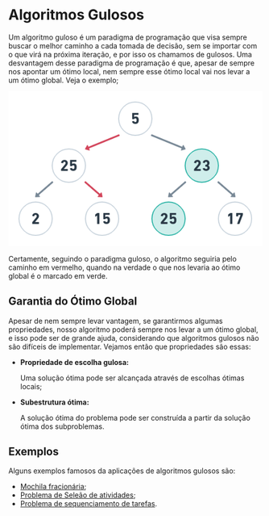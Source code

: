 # Algoritmos Gulosos 

Um algoritmo guloso é um paradigma de programação que visa sempre buscar o melhor caminho a cada tomada de decisão, sem se importar com o que virá na próxima iteração, e por isso os chamamos de gulosos. Uma desvantagem desse paradigma de programação é que, apesar de sempre nos apontar um ótimo local, nem sempre esse ótimo local vai nos levar a um ótimo global. Veja o exemplo;

![exemplo1](https://github.com/LucasSargeir/Algoritmos-Gulosos/blob/master/images/exemplo1.png)

Certamente, seguindo o paradigma guloso, o algoritmo seguiria pelo caminho em vermelho, quando na verdade o que nos levaria ao ótimo global é o marcado em verde.

## Garantia do Ótimo Global

Apesar de nem sempre levar vantagem, se garantirmos algumas propriedades, nosso algoritmo poderá sempre nos levar a um ótimo global, e isso pode ser de grande ajuda, considerando que algoritmos gulosos não são difíceis de implementar. Vejamos então que propriedades são essas:

- **Propriedade de escolha gulosa:** 

  Uma solução ótima pode ser alcançada através de escolhas ótimas locais; 

- **Subestrutura ótima:**

  A solução ótima do problema pode ser construída a partir da solução ótima dos subproblemas. 

  

## Exemplos

Alguns exemplos famosos da aplicações de algoritmos gulosos são: 

- [Mochila fracionária](https://github.com/LucasSargeir/Algoritmos-em-Grafos/tree/master/Algoritmos%20Gulosos/Mochila%20Fracion%C3%A1ria); 
- [Problema de Seleão de atividades](https://github.com/LucasSargeir/Algoritmos-em-Grafos/tree/master/Algoritmos%20Gulosos/Sele%C3%A7%C3%A3o%20de%20Atividades); 
- [Problema de sequenciamento de tarefas](https://github.com/LucasSargeir/Algoritmos-em-Grafos/tree/master/Algoritmos%20Gulosos/Sequenciamento%20de%20Tarefas). 
